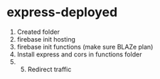 # express-deployed

1. Created folder
2. firebase init hosting
3. firebase init functions (make sure BLAZe plan)
4. Install express and cors in functions folder
5. 5. Redirect traffic
